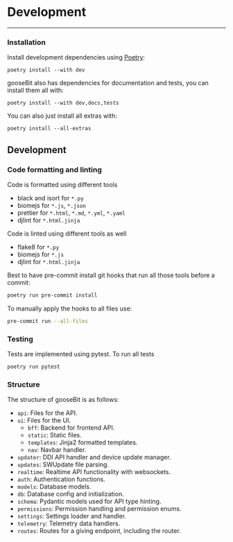 # Development

---

### Installation

Install development dependencies using [Poetry](https://python-poetry.org/):

```shell
poetry install --with dev
```

gooseBit also has dependencies for documentation and tests, you can install them all with:

```shell
poetry install --with dev,docs,tests
```

You can also just install all extras with:

```shell
poetry install --all-extras
```

## Development

### Code formatting and linting

Code is formatted using different tools

-   black and isort for `*.py`
-   biomejs for `*.js`, `*.json`
-   prettier for `*.html`, `*.md`, `*.yml`, `*.yaml`
-   djlint for `*.html.jinja`

Code is linted using different tools as well

-   flake8 for `*.py`
-   biomejs for `*.js`
-   djlint for `*.html.jinja`

Best to have pre-commit install git hooks that run all those tools before a commit:

```bash
poetry run pre-commit install
```

To manually apply the hooks to all files use:

```bash
pre-commit run --all-files
```

### Testing

Tests are implemented using pytest. To run all tests

```bash
poetry run pytest
```

### Structure

The structure of gooseBit is as follows:

-   `api`: Files for the API.
-   `ui`: Files for the UI.
    -   `bff`: Backend for frontend API.
    -   `static`: Static files.
    -   `templates`: Jinja2 formatted templates.
    -   `nav`: Navbar handler.
-   `updater`: DDI API handler and device update manager.
-   `updates`: SWUpdate file parsing.
-   `realtime`: Realtime API functionality with websockets.
-   `auth`: Authentication functions.
-   `models`: Database models.
-   `db`: Database config and initialization.
-   `schema`: Pydantic models used for API type hinting.
-   `permissions`: Permission handling and permission enums.
-   `settings`: Settings loader and handler.
-   `telemetry`: Telemetry data handlers.
-   `routes`: Routes for a giving endpoint, including the router.
